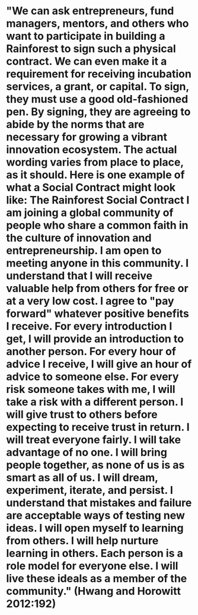 # "We can ask entrepreneurs, fund managers, mentors, and others who want to participate in building a Rainforest to sign such a physical contract. We can even make it a requirement for receiving incubation services, a grant, or capital. To sign, they must use a good old-fashioned pen. By signing, they are agreeing to abide by the norms that are necessary for growing a vibrant innovation ecosystem. The actual wording varies from place to place, as it should. Here is one example of what a Social Contract might look like: The Rainforest Social Contract I am joining a global community of people who share a common faith in the culture of innovation and entrepreneurship. I am open to meeting anyone in this community. I understand that I will receive valuable help from others for free or at a very low cost. I agree to "pay forward" whatever positive benefits I receive. For every introduction I get, I will provide an introduction to another person. For every hour of advice I receive, I will give an hour of advice to someone else. For every risk someone takes with me, I will take a risk with a different person. I will give trust to others before expecting to receive trust in return. I will treat everyone fairly. I will take advantage of no one. I will bring people together, as none of us is as smart as all of us. I will dream, experiment, iterate, and persist. I understand that mistakes and failure are acceptable ways of testing new ideas. I will open myself to learning from others. I will help nurture learning in others. Each person is a role model for everyone else. I will live these ideals as a member of the community." (Hwang and Horowitt 2012:192)